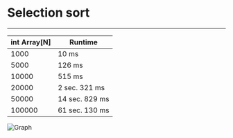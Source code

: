 Selection sort
==============
-----
|  int Array[N]  | Runtime       | 
|----------------|---------------|
| 1000           | 10 ms           |
| 5000           | 126 ms          |
| 10000          | 515 ms          |
| 20000          | 2 sec. 321 ms       |
| 50000          | 14 sec. 829 ms       |
| 100000         | 61 sec. 130 ms     |

![Graph](http://ipic.su/img/img7/fs/Snimok.1491244514.jpg)